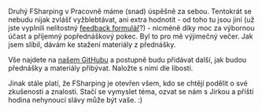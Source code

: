 ﻿Druhý FSharping v Pracovně máme (snad) úspěšně za sebou. Tentokrát se nebudu nijak zvlášť vyžblebtávat, ani extra hodnotit - od toho tu jsou jiní (už jste vyplnili nelítostný [feedback formulář](https://www.fsharping.cz/feedback)?) - nicméně díky moc za výbornou účast a příjemný popřednáškový pokec. Byl to pro mě výjimečný večer. Jak jsem slíbil, dávám ke stažení materiály z přednášky.

[comment]:Perex

Vše najdete na [našem GitHubu](https://github.com/fsharping/Docs) a postupně budu přidávat další, jak budou přednášky a materiály přibývat. Naložte s nimi dle libosti.

Jinak stále platí, že FSharping je otevřen všem, kdo se chtějí podělit o své zkušenosti a znalosti. Stačí se vymyslet téma, ozvat se nám s Jirkou a příští hodina nehynoucí slávy může být vaše. :)